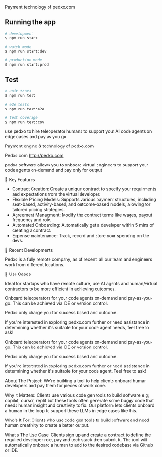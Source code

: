 
Payment technology of pedxo.com

## Running the app

```bash
# development
$ npm run start

# watch mode
$ npm run start:dev

# production mode
$ npm run start:prod
```

## Test

```bash
# unit tests
$ npm run test

# e2e tests
$ npm run test:e2e

# test coverage
$ npm run test:cov
```

use pedxo to hire teleoperator humans to support your AI code agents on edge cases and pay as you go

Payment engine & technology of pedxo.com

Pedxo.com
 http://pedxo.com

pedxo software allows you to onboard virtual engineers to support your code agents on-demand and pay only for output

🔧 Key Features
* Contract Creation: Create a unique contract to specify your requirments and expectations from the virtual developer.
* Flexible Pricing Models: Supports various payment structures, including seat-based, activity-based, and outcome-based models, allowing for tailored pricing strategies.
* Agreement Managment: Modify the contract terms like wages, payout frequency and role.
* Automated Onboarding: Automatically get a developer within 5 mins of creating a contract.
* Expense maintenance: Track, record and store your spending on the devs.


🚀 Recent Developments

Pedxo is a fully remote company, as of recent, all our team and engineers work from different locations.

💼 Use Cases

Ideal for startups who have remote culture, use AI agents and human/virtual contractors to be more efficient in achieving outcomes.


Onboard teleoperators for your code agents on-demand and pay-as-you-go. This can be achieved via IDE or version control. 


Pedxo only charge you for success based and outcome.

If you're interested in exploring pedxo.com further or need assistance in determining whether it's suitable for your code agent needs, feel free to ask!

Onboard teleoperators for your code agents on-demand and pay-as-you-go. This can be achieved via IDE or version control. 


Pedxo only charge you for success based and outcome.

If you're interested in exploring pedxo.com further or need assistance in determining whether it's suitable for your code agent. Feel free to ask!


About The Project: We're building a tool to help clients onboard human developers and pay them for pieces of work done.

Why It Matters: Clients use various code gen tools to build software e.g; copilot, cursor, replit but these tools often generate some buggy code that needs human insight and creativity to fix. Our platform lets clients onboard a human in the loop to support these LLMs in edge cases like this.

Who's It For: Clients who use code gen tools to build software and need human creativity to create a better output.

What's The Use Case: Clients sign up and create a contract to define the required developer role, pay and tech stack then submit it. The tool will automatically onboard a human to add to the desired codebase via Github or IDE.
